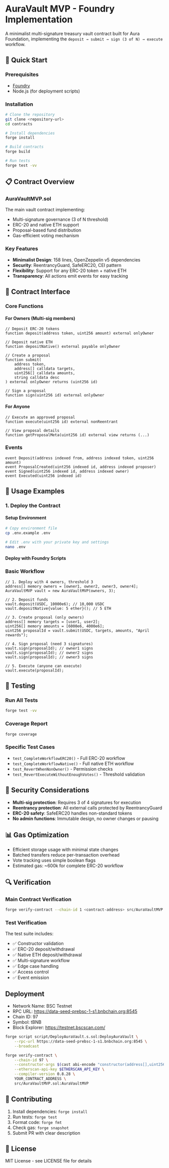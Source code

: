 # AuraVault MVP - Foundry Implementation

A minimalist multi-signature treasury vault contract built for Aura Foundation, implementing the `deposit → submit → sign (3 of N) → execute` workflow.

## 🚀 Quick Start

### Prerequisites
- [Foundry](https://book.getfoundry.sh/getting-started/installation)
- Node.js (for deployment scripts)

### Installation
```bash
# Clone the repository
git clone <repository-url>
cd contracts

# Install dependencies
forge install

# Build contracts
forge build

# Run tests
forge test -vv
```

## 📋 Contract Overview

### AuraVaultMVP.sol
The main vault contract implementing:
- Multi-signature governance (3 of N threshold)
- ERC-20 and native ETH support
- Proposal-based fund distribution
- Gas-efficient voting mechanism

### Key Features
- **Minimalist Design**: 158 lines, OpenZeppelin v5 dependencies
- **Security**: ReentrancyGuard, SafeERC20, CEI pattern
- **Flexibility**: Support for any ERC-20 token + native ETH
- **Transparency**: All actions emit events for easy tracking

## 🔧 Contract Interface

### Core Functions

#### For Owners (Multi-sig members)
```solidity
// Deposit ERC-20 tokens
function deposit(address token, uint256 amount) external onlyOwner

// Deposit native ETH
function depositNative() external payable onlyOwner

// Create a proposal
function submit(
    address token,
    address[] calldata targets,
    uint256[] calldata amounts,
    string calldata desc
) external onlyOwner returns (uint256 id)

// Sign a proposal
function sign(uint256 id) external onlyOwner
```

#### For Anyone
```solidity
// Execute an approved proposal
function execute(uint256 id) external nonReentrant

// View proposal details
function getProposalMeta(uint256 id) external view returns (...)
```

### Events
```solidity
event Deposit(address indexed from, address indexed token, uint256 amount)
event ProposalCreated(uint256 indexed id, address indexed proposer)
event Signed(uint256 indexed id, address indexed owner)
event Executed(uint256 indexed id)
```

## 🎯 Usage Examples

### 1. Deploy the Contract

#### Setup Environment
```bash
# Copy environment file
cp .env.example .env

# Edit .env with your private key and settings
nano .env
```

#### Deploy with Foundry Scripts

### Basic Workflow
```solidity
// 1. Deploy with 4 owners, threshold 3
address[] memory owners = [owner1, owner2, owner3, owner4];
AuraVaultMVP vault = new AuraVaultMVP(owners, 3);

// 2. Deposit funds
vault.deposit(USDC, 10000e6); // 10,000 USDC
vault.depositNative{value: 5 ether}(); // 5 ETH

// 3. Create proposal (only owners)
address[] memory targets = [user1, user2];
uint256[] memory amounts = [6000e6, 4000e6];
uint256 proposalId = vault.submit(USDC, targets, amounts, "April rewards");

// 4. Sign proposal (need 3 signatures)
vault.sign(proposalId); // owner1 signs
vault.sign(proposalId); // owner2 signs
vault.sign(proposalId); // owner3 signs

// 5. Execute (anyone can execute)
vault.execute(proposalId);
```

## 🧪 Testing

### Run All Tests
```bash
forge test -vv
```

### Coverage Report
```bash
forge coverage
```

### Specific Test Cases
- `test_CompleteWorkflowERC20()` - Full ERC-20 workflow
- `test_CompleteWorkflowNative()` - Full native ETH workflow
- `test_RevertWhenNonOwner()` - Permission checks
- `test_RevertExecuteWithoutEnoughVotes()` - Threshold validation

## 🔐 Security Considerations

- **Multi-sig protection**: Requires 3 of 4 signatures for execution
- **Reentrancy protection**: All external calls protected by ReentrancyGuard
- **ERC-20 safety**: SafeERC20 handles non-standard tokens
- **No admin functions**: Immutable design, no owner changes or pausing

## 📊 Gas Optimization

- Efficient storage usage with minimal state changes
- Batched transfers reduce per-transaction overhead
- Vote tracking uses simple boolean flags
- Estimated gas: ~600k for complete ERC-20 workflow

## 🔍 Verification

### Main Contract Verification
```bash
forge verify-contract --chain-id 1 <contract-address> src/AuraVaultMVP.sol:AuraVaultMVP
```

### Test Verification
The test suite includes:
- ✅ Constructor validation
- ✅ ERC-20 deposit/withdrawal
- ✅ Native ETH deposit/withdrawal
- ✅ Multi-signature workflow
- ✅ Edge case handling
- ✅ Access control
- ✅ Event emission

## Deployment

* Network Name: BSC Testnet
* RPC URL: https://data-seed-prebsc-1-s1.bnbchain.org:8545
* Chain ID: 97
* Symbol: tBNB
* Block Explorer: https://testnet.bscscan.com/

```bash
forge script script/DeployAuraVault.s.sol:DeployAuraVault \
    --rpc-url https://data-seed-prebsc-1-s1.bnbchain.org:8545 \
    --broadcast

forge verify-contract \
    --chain-id 97 \
    --constructor-args $(cast abi-encode "constructor(address[],uint256)" "[0x123...,0x456...,0x789...,0xabc...]" 3) \
    --etherscan-api-key $ETHERSCAN_API_KEY \
    --compiler-version 0.8.28 \
    YOUR_CONTRACT_ADDRESS \
    src/AuraVaultMVP.sol:AuraVaultMVP
```
## 🤝 Contributing

1. Install dependencies: `forge install`
2. Run tests: `forge test`
3. Format code: `forge fmt`
4. Check gas: `forge snapshot`
5. Submit PR with clear description

## 📄 License

MIT License - see LICENSE file for details